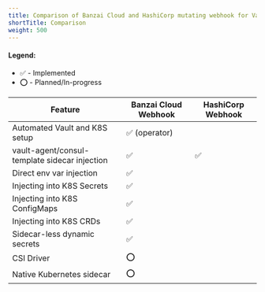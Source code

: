 ```yaml
---
title: Comparison of Banzai Cloud and HashiCorp mutating webhook for Vault
shortTitle: Comparison
weight: 500
---
```


#### Legend:

- :white_check_mark: - Implemented
- :o: - Planned/In-progress

| Feature    | Banzai Cloud Webhook | HashiCorp Webhook |
|------------|----------------------|-------------------|
| Automated Vault and K8S setup | :white_check_mark: (operator) |        |
| vault-agent/consul-template sidecar injection| :white_check_mark: | :white_check_mark: |
| Direct env var injection      | :white_check_mark: |   |
| Injecting into K8S Secrets    | :white_check_mark: |   |
| Injecting into K8S ConfigMaps | :white_check_mark: |   |
| Injecting into K8S CRDs | :white_check_mark: |   |
| Sidecar-less dynamic secrets  | :white_check_mark: |   |
| CSI Driver                    | :o: |   |
| Native Kubernetes sidecar     | :o: |   |
